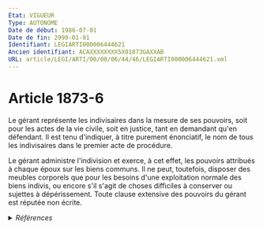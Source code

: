 ```yaml
---
État: VIGUEUR
Type: AUTONOME
Date de début: 1986-07-01
Date de fin: 2999-01-01
Identifiant: LEGIARTI000006444621
Ancien identifiant: ACAXXXXXXXX5X01873GAXXAB
URL: article/LEGI/ARTI/00/00/06/44/46/LEGIARTI000006444621.xml
---
```


<h1>Article 1873-6</h1>

Le gérant représente les indivisaires dans la mesure de ses pouvoirs, soit pour
les actes de la vie civile, soit en justice, tant en demandant qu'en défendant.
Il est tenu d'indiquer, à titre purement énonciatif, le nom de tous les
indivisaires dans le premier acte de procédure.<br />

Le gérant administre l'indivision et exerce, à cet effet, les pouvoirs attribués
à chaque époux sur les biens communs. Il ne peut, toutefois, disposer des
meubles corporels que pour les besoins d'une exploitation normale des biens
indivis, ou encore s'il s'agit de choses difficiles à conserver ou sujettes à
dépérissement. Toute clause extensive des pouvoirs du gérant est réputée non
écrite.


<details>
  <summary><em>Références</em></summary>

  <h2>Articles faisant référence à l'article</h2>
  
  <ul>
    <li>
      <a href="https://legal.tricoteuses.fr//redirection/LEGIARTI000006283954?vers=git&vers=legifrance">Loi n°85-1372 du 23 décembre 1985 RELATIVE A L'EGALITE DES EPOUX DANS LES REGIMES MATRIMONIAUX ET DES PARENTS DANS LA GESTION DES BIENS DES ENFANTS MINEURS - article 51 ENTIEREMENT_MODIF</a> MODIFICATION cible
    </li>
    <li>
      <a href="https://legal.tricoteuses.fr//redirection/LEGIARTI000006283968?vers=git&vers=legifrance">Loi n° 85-1372 du 23 décembre 1985 relative à l'égalité des époux dans les régimes matrimoniaux et des parents dans la gestion des biens des enfants mineurs - article 55 AUTONOME VIGUEUR, en vigueur depuis le 1986-07-01</a> SPEC_APPLI cible
    </li>
  </ul>
  
  <h2>Textes faisant référence à l'article</h2>
  
  <ul>
    <li>
      <a href="https://legal.tricoteuses.fr//redirection/JORFTEXT000000522255?vers=git&vers=legifrance">Loi n°76-1286 du 31 décembre 1976 RELATIVE A L'ORGANISATION DE L'INDIVISION</a> CODIFICATION cible
    </li>
  </ul>
  
  <h2>Références faites par l'article</h2>
  
  <ul>
    <li>
      1976-12-31 CODIFICATION source <a href="https://legal.tricoteuses.fr//redirection/JORFTEXT000000522255?vers=git&vers=legifrance">Loi n°76-1286 du 31 décembre 1976 RELATIVE A L'ORGANISATION DE L'INDIVISION</a>
    </li>
    <li>
      1985-12-23 MODIFICATION source <a href="https://legal.tricoteuses.fr//redirection/LEGIARTI000006283954?vers=git&vers=legifrance">Loi n°85-1372 du 23 décembre 1985 RELATIVE A L'EGALITE DES EPOUX DANS LES REGIMES MATRIMONIAUX ET DES PARENTS DANS LA GESTION DES BIENS DES ENFANTS MINEURS - article 51 ENTIEREMENT_MODIF</a>
    </li>
    <li>
      1985-12-23 SPEC_APPLI source <a href="https://legal.tricoteuses.fr//redirection/LEGIARTI000006283968?vers=git&vers=legifrance">Loi n° 85-1372 du 23 décembre 1985 relative à l'égalité des époux dans les régimes matrimoniaux et des parents dans la gestion des biens des enfants mineurs - article 55 AUTONOME VIGUEUR, en vigueur depuis le 1986-07-01</a>
    </li>
    <li>
      2999-01-01 CITATION cible <a href="https://legal.tricoteuses.fr//redirection/LEGIARTI000006444559?vers=git&vers=legifrance">Code civil - article 1873-9 AUTONOME VIGUEUR, en vigueur depuis le 1977-07-01</a>
    </li>
    <li>
      2999-01-01 CITATION cible <a href="https://legal.tricoteuses.fr//redirection/LEGIARTI000022336262?vers=git&vers=legifrance">Code civil - article 515-5-3 AUTONOME VIGUEUR, en vigueur depuis le 2013-01-01</a>
    </li>
  </ul>
</details>
